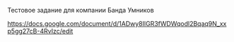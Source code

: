 Тестовое задание для компании Банда Умников

https://docs.google.com/document/d/1ADwy8IlGR3fWDWqodl2Bqaq9N_xxp5gg27cB-4RvIzc/edit
